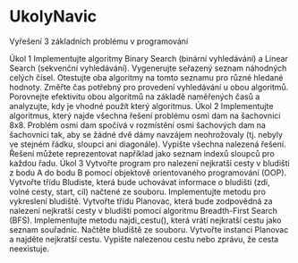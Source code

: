 # UkolyNavic
Vyřešení 3 základních problému v programování


Úkol 1
Implementujte algoritmy Binary Search (binární vyhledávání) a Linear Search (sekvenční vyhledávání).
Vygenerujte seřazený seznam náhodných celých čísel.
Otestujte oba algoritmy na tomto seznamu pro různé hledané hodnoty.
Změřte čas potřebný pro provedení vyhledávání u obou algoritmů.
Porovnejte efektivitu obou algoritmů na základě naměřených časů a analyzujte, kdy je vhodné použít který algoritmus.
Úkol 2
Implementujte algoritmus, který najde všechna řešení problému osmi dam na šachovnici 8x8. Problém osmi dam spočívá v rozmístění osmi šachových dam na šachovnici tak, aby se žádné dvě dámy navzájem neohrožovaly (tj. nebyly ve stejném řádku, sloupci ani diagonále).
Vypište všechna nalezená řešení. Řešení můžete reprezentovat například jako seznam indexů sloupců pro každou řadu.
Úkol 3
Vytvořte program pro nalezení nejkratší cesty v bludišti z bodu A do bodu B pomocí objektově orientovaného programování (OOP).
Vytvořte třídu Bludiste, která bude uchovávat informace o bludišti (zdi, volné cesty, start, cíl) načtené ze souboru. Implementujte metodu pro vykreslení bludiště.
Vytvořte třídu Planovac, která bude zodpovědná za nalezení nejkratší cesty v bludišti pomocí algoritmu Breadth-First Search (BFS). Implementujte metodu najdi_cestu(), která vrátí nejkratší cestu jako seznam souřadnic.
Načtěte bludiště ze souboru. Vytvořte instanci Planovac a najděte nejkratší cestu. Vypište nalezenou cestu nebo zprávu, že cesta neexistuje.
